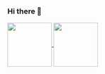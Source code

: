### Hi there 👋

<a href="https://github.com/wang-zhichuang">
  <img align="center" src="https://github-readme-stats.vercel.app/api?username=wang-zhichuang&show_icons=true&theme=gruvbox&cache_seconds=1800" height="100" />
</a>
<a href="https://github.com/wang-zhichuang">
  <img align="center" src="https://github-readme-stats.vercel.app/api/top-langs/?username=wang-zhichuang&theme=gruvbox&hide=dp&layout=compact&langs_count=6&cache_seconds=1800"  height="100"/>
</a>
